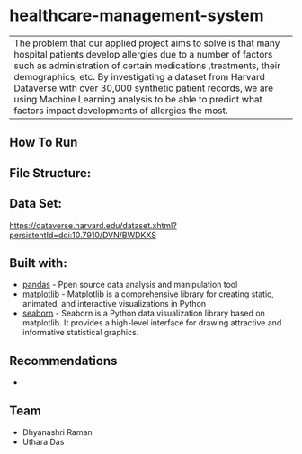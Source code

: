 # healthcare-management-system

<table>
<tr>
<td>
The problem that our applied project aims to solve is that many hospital patients develop allergies due to a number of factors such as administration of certain medications ,treatments, their demographics, etc. By investigating a dataset from Harvard Dataverse with over 30,000 synthetic patient records, we are using Machine Learning analysis to be able to predict what factors impact developments of allergies the most.

</td>
</tr>
</table>


## How To Run 


## File Structure: 



## Data Set:

https://dataverse.harvard.edu/dataset.xhtml?persistentId=doi:10.7910/DVN/BWDKXS

## Built with:
- [pandas](https://pandas.pydata.org/) - Ppen source data analysis and manipulation tool
- [matplotlib](https://matplotlib.org/) - Matplotlib is a comprehensive library for creating static, animated, and interactive visualizations in Python
- [seaborn](https://seaborn.pydata.org/) - Seaborn is a Python data visualization library based on matplotlib. It provides a high-level interface for drawing attractive and informative statistical graphics.


## Recommendations
- 

## Team
 - Dhyanashri Raman
 - Uthara Das
